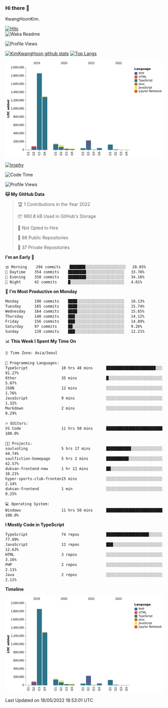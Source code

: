 ### Hi there 👋

KwangHoonKim.

[![Hits](https://hits.seeyoufarm.com/api/count/incr/badge.svg?url=https%3A%2F%2Fgithub.com%2Frhkdgns95)](https://hits.seeyoufarm.com)  
![Waka Readme](https://github.com/rhkdgns95/rhkdgns95/workflows/Waka%20Readme/badge.svg)

![Profile Views](http://img.shields.io/badge/Profile%20Views-0-blue)

[![KimKwangHoon github stats](https://github-readme-stats.vercel.app/api?username=rhkdgns95&show_icons=true)](https://github.com/rhkdgns95/github-readme-stats)   [![Top Langs](https://github-readme-stats.vercel.app/api/top-langs/?username=rhkdgns95&layout=compact)](https://github.com/rhkdgns95/github-readme-stats)   


![Chart not found](https://raw.githubusercontent.com/rhkdgns95/rhkdgns95/master/charts/bar_graph.png) 

[![trophy](https://github-profile-trophy.vercel.app/?username=rhkdgns95)](https://github.com/rhkdgns95/github-profile-trophy)

<!--START_SECTION:waka-->
![Code Time](http://img.shields.io/badge/Code%20Time-0%20secs-blue)

![Profile Views](http://img.shields.io/badge/Profile%20Views-1-blue)

**🐱 My GitHub Data** 

> 🏆 1 Contributions in the Year 2022
 > 
> 📦 960.8 kB Used in GitHub's Storage 
 > 
> 🚫 Not Opted to Hire
 > 
> 📜 68 Public Repositories 
 > 
> 🔑 37 Private Repositories  
 > 
**I'm an Early 🐤** 

```text
🌞 Morning    294 commits    ███████░░░░░░░░░░░░░░░░░░   28.05% 
🌆 Daytime    354 commits    ████████░░░░░░░░░░░░░░░░░   33.78% 
🌃 Evening    358 commits    ████████░░░░░░░░░░░░░░░░░   34.16% 
🌙 Night      42 commits     █░░░░░░░░░░░░░░░░░░░░░░░░   4.01%

```
📅 **I'm Most Productive on Monday** 

```text
Monday       190 commits    ████░░░░░░░░░░░░░░░░░░░░░   18.13% 
Tuesday      165 commits    ████░░░░░░░░░░░░░░░░░░░░░   15.74% 
Wednesday    164 commits    ████░░░░░░░░░░░░░░░░░░░░░   15.65% 
Thursday     148 commits    ███░░░░░░░░░░░░░░░░░░░░░░   14.12% 
Friday       156 commits    ███░░░░░░░░░░░░░░░░░░░░░░   14.89% 
Saturday     97 commits     ██░░░░░░░░░░░░░░░░░░░░░░░   9.26% 
Sunday       128 commits    ███░░░░░░░░░░░░░░░░░░░░░░   12.21%

```


📊 **This Week I Spent My Time On** 

```text
⌚︎ Time Zone: Asia/Seoul

💬 Programming Languages: 
TypeScript               10 hrs 48 mins      ██████████████████████░░░   91.27% 
Other                    35 mins             █░░░░░░░░░░░░░░░░░░░░░░░░   5.07% 
JSON                     12 mins             ░░░░░░░░░░░░░░░░░░░░░░░░░   1.76% 
JavaScript               9 mins              ░░░░░░░░░░░░░░░░░░░░░░░░░   1.32% 
Markdown                 2 mins              ░░░░░░░░░░░░░░░░░░░░░░░░░   0.29%

🔥 Editors: 
VS Code                  11 hrs 50 mins      █████████████████████████   100.0%

🐱‍💻 Projects: 
soulvoting               5 hrs 17 mins       ███████████░░░░░░░░░░░░░░   44.74% 
soulfiction-homepage     5 hrs 2 mins        ██████████░░░░░░░░░░░░░░░   42.57% 
duksan-frontend-new      1 hr 12 mins        ██░░░░░░░░░░░░░░░░░░░░░░░   10.21% 
hyper-sports-club-fronten15 mins             ░░░░░░░░░░░░░░░░░░░░░░░░░   2.14% 
duksan-frontend          1 min               ░░░░░░░░░░░░░░░░░░░░░░░░░   0.25%

💻 Operating System: 
Windows                  11 hrs 50 mins      █████████████████████████   100.0%

```

**I Mostly Code in TypeScript** 

```text
TypeScript               74 repos            ███████████████████░░░░░░   77.89% 
JavaScript               12 repos            ███░░░░░░░░░░░░░░░░░░░░░░   12.63% 
HTML                     3 repos             ░░░░░░░░░░░░░░░░░░░░░░░░░   3.16% 
PHP                      2 repos             ░░░░░░░░░░░░░░░░░░░░░░░░░   2.11% 
Java                     2 repos             ░░░░░░░░░░░░░░░░░░░░░░░░░   2.11%

```


**Timeline**

![Chart not found](https://raw.githubusercontent.com/rhkdgns95/rhkdgns95/master/charts/bar_graph.png) 


 Last Updated on 18/05/2022 18:53:01 UTC
<!--END_SECTION:waka-->
